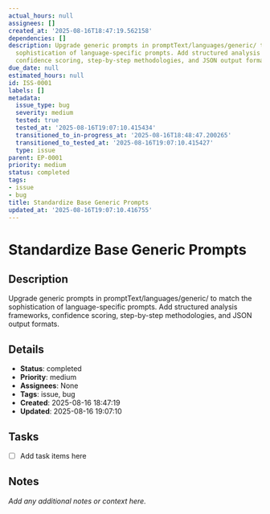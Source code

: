 ```yaml
---
actual_hours: null
assignees: []
created_at: '2025-08-16T18:47:19.562158'
dependencies: []
description: Upgrade generic prompts in promptText/languages/generic/ to match the
  sophistication of language-specific prompts. Add structured analysis frameworks,
  confidence scoring, step-by-step methodologies, and JSON output formats.
due_date: null
estimated_hours: null
id: ISS-0001
labels: []
metadata:
  issue_type: bug
  severity: medium
  tested: true
  tested_at: '2025-08-16T19:07:10.415434'
  transitioned_to_in-progress_at: '2025-08-16T18:48:47.200265'
  transitioned_to_tested_at: '2025-08-16T19:07:10.415427'
  type: issue
parent: EP-0001
priority: medium
status: completed
tags:
- issue
- bug
title: Standardize Base Generic Prompts
updated_at: '2025-08-16T19:07:10.416755'
---
```


# Standardize Base Generic Prompts

## Description
Upgrade generic prompts in promptText/languages/generic/ to match the sophistication of language-specific prompts. Add structured analysis frameworks, confidence scoring, step-by-step methodologies, and JSON output formats.

## Details
- **Status**: completed
- **Priority**: medium
- **Assignees**: None
- **Tags**: issue, bug
- **Created**: 2025-08-16 18:47:19
- **Updated**: 2025-08-16 19:07:10

## Tasks
- [ ] Add task items here

## Notes
_Add any additional notes or context here._
